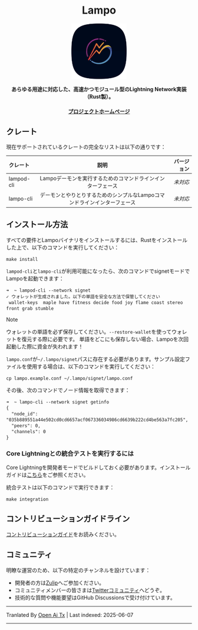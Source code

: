 <div align="center">
  <h1>Lampo</h1>

  <img src="https://github.com/saradurante/lampo.docs/blob/dc0dce971c3052f0e9dd668fdf0c7376b12fee7b/imgs/web/icon-512.png?raw=true"  width="150" height="150" />


  <p>
    <strong>あらゆる用途に対応した、高速かつモジュール型のLightning Network実装（Rust製）。</strong>
  </p>

  <h4>
    <a href="https://lampo.devcrew.cc">プロジェクトホームページ</a>
  </h4>
</div>

## クレート

現在サポートされているクレートの完全なリストは以下の通りです：

| クレート       | 説明                                   | バージョン     |
|:------------|:---------------------------------------------:|------------:|
| lampod-cli  | Lampoデーモンを実行するためのコマンドラインインターフェース | _未対応_ |
| lampo-cli   | デーモンとやりとりするためのシンプルなLampoコマンドラインインターフェース | _未対応_ |

## インストール方法

すべての要件とLampoバイナリをインストールするには、Rustをインストールした上で、以下のコマンドを実行してください：

```
make install
```

`lampod-cli`と`lampo-cli`が利用可能になったら、次のコマンドでsignetモードでLampoを起動できます：

```
➜  ~ lampod-cli --network signet
✓ ウォレットが生成されました。以下の単語を安全な方法で保管してください
 wallet-keys  maple have fitness decide food joy flame coast stereo front grab stumble
```

>[!NOTE]
ウォレットの単語を必ず保存してください。`--restore-wallet`を使ってウォレットを復元する際に必要です。
単語をどこにも保存しない場合、Lampoを次回起動した際に資金が失われます！

`lampo.conf`が`~/.lampo/signet`パスに存在する必要があります。サンプル設定ファイルを使用する場合は、以下のコマンドを実行してください：

```
cp lampo.example.conf ~/.lampo/signet/lampo.conf
```

その後、次のコマンドでノード情報を取得できます：

``` 
➜  ~ lampo-cli --network signet getinfo
{
  "node_id": "035b889551a44e502cd0cd6657acf067336034986cd6639b222cd4be563a7fc205",
  "peers": 0,
  "channels": 0
}
```

### Core Lightningとの統合テストを実行するには

Core Lightningを開発者モードでビルドしておく必要があります。インストールガイドは[こちら](https://docs.corelightning.org/docs/installation)をご参照ください。

統合テストは以下のコマンドで実行できます：

```
make integration
```

## コントリビューションガイドライン

[コントリビューションガイド](https://raw.githubusercontent.com/vincenzopalazzo/lampo.rs/main/CONTRIBUTING.md)をお読みください。

## コミュニティ

明瞭な運営のため、以下の特定のチャンネルを設けています：
- 開発者の方は[Zulip](https://lampo-dev.zulipchat.com/)へご参加ください。
- コミュニティメンバーの皆さまは[Twitterコミュニティ](https://twitter.com/i/communities/1736414802849706087)へどうぞ。
- 技術的な質問や機能要望はGitHub Discussionsで受け付けています。


---


Tranlated By [Open Ai Tx](https://github.com/OpenAiTx/OpenAiTx) | Last indexed: 2025-06-07


---